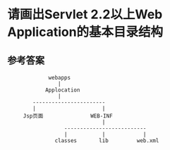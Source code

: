# 请画出Servlet 2.2以上Web Application的基本目录结构
## 参考答案
#### 
                 webapps
                    |
                Applocation
                    |
            -----------------------
            |                     |
         Jsp页面               WEB-INF
                                  |
                      --------------------------
                      |           |            |
                   classes       lib         web.xml